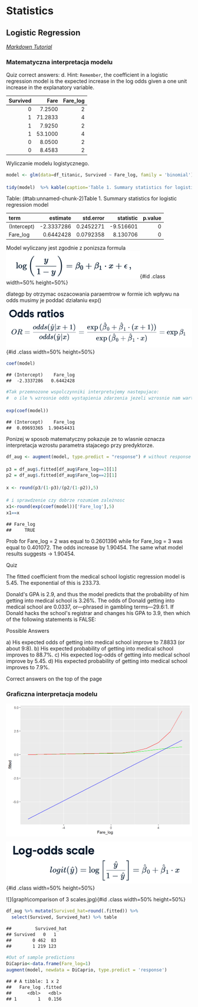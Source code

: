# Statistics
## Logistic Regression 
*[Markdown Tutorial](https://bookdown.org/yihui/rmarkdown/html-document.html)*




 
     

### Matematyczna interpretacja modelu

Quiz correct answers: d. Hint: `Remember`, the coefficient in a logistic regression model is the expected increase in the log odds given a one unit increase in the explanatory variable.


| Survived|    Fare| Fare_log|
|--------:|-------:|--------:|
|        0|  7.2500|        2|
|        1| 71.2833|        4|
|        1|  7.9250|        2|
|        1| 53.1000|        4|
|        0|  8.0500|        2|
|        0|  8.4583|        2|
Wyliczanie modelu logistycznego.

```r
model <- glm(data=df_titanic, Survived ~ Fare_log, family = 'binomial')

tidy(model)  %>% kable(caption='Table 1. Summary statistics for logistic regression model')
```



Table: (\#tab:unnamed-chunk-2)Table 1. Summary statistics for logistic regression model

|term        |   estimate| std.error| statistic| p.value|
|:-----------|----------:|---------:|---------:|-------:|
|(Intercept) | -2.3337286| 0.2452271| -9.516601|       0|
|Fare_log    |  0.6442428| 0.0792358|  8.130706|       0|
Model wyliczany jest zgodnie z ponizsza formula
![](graph\\model_logistic_regression.jpg){#id .class width=50% height=50%}

dlategp by otrzymac oszacowania paraemtrow w formie ich wpływu na odds musimy je poddać działaniu exp()

![](graph\\odds.jpg){#id .class width=50% height=50%}


```r
coef(model)
```

```
## (Intercept)    Fare_log 
##  -2.3337286   0.6442428
```

```r
#Tak przemnozone wspolczynniki interpretujemy nastepujaco:
#  o ile % wzrosnie odds wystapienia zdarzenia jezeli wzrosnie nam wartosc predyktora o 1

exp(coef(model))
```

```
## (Intercept)    Fare_log 
##  0.09693365  1.90454431
```
Ponizej w sposob matematyczny pokazuje ze to wlasnie oznacza interpretacja wzrostu parametra stajacego przy predyktorze.

```r
df_aug <- augment(model, type.predict = "response") # without response argument, the fitted value will be on log-odds scale

p3 = df_aug$.fitted[df_aug$Fare_log==3][1]
p2 = df_aug$.fitted[df_aug$Fare_log==2][1]

x <- round(p3/(1-p3)/(p2/(1-p2)),5)

# i sprawdzenie czy dobrze rozumiem zależnosc
x1<-round(exp(coef(model))['Fare_log'],5)
x1==x
```

```
## Fare_log 
##     TRUE
```

Prob for Fare_log = 2 was equal to 0.2601396 while for Fare_log = 3 was equal to 0.401072. The odds increase by 1.90454. The same what model results suggests -> 1.90454.


Quiz

The fitted coefficient from the medical school logistic regression model is 5.45. The exponential of this is 233.73.

Donald's GPA is 2.9, and thus the model predicts that the probability of him getting into medical school is 3.26%. The odds of Donald getting into medical school are 0.0337, or—phrased in gambling terms—29.6:1. If Donald hacks the school's registrar and changes his GPA to 3.9, then which of the following statements is FALSE:

Possible Answers

  a)  His expected odds of getting into medical school improve to 7.8833 (or about 9:8).
  b)  His expected probability of getting into medical school improves to 88.7%.
  c)  His expected log-odds of getting into medical school improve by 5.45.
  d)  His expected probability of getting into medical school improves to 7.9%.

Correct answers on the top of the page

### Graficzna interpretacja modelu
<img src="2_Statistics_files/figure-html/unnamed-chunk-5-1.png" width="672" style="display: block; margin: auto auto auto 0;" />

![](graph\\log_odds.jpg){#id .class width=50% height=50%}

![](graph\\comparison of 3 scales.jpg){#id .class width=50% height=50%}




```r
df_aug %>% mutate(Survived_hat=round(.fitted)) %>%
  select(Survived, Survived_hat) %>% table
```

```
##         Survived_hat
## Survived   0   1
##        0 462  83
##        1 219 123
```

```r
#Out of sample predictions
DiCaprio<-data.frame(Fare_log=1)
augment(model, newdata = DiCaprio, type.predict = 'response')
```

```
## # A tibble: 1 x 2
##   Fare_log .fitted
##      <dbl>   <dbl>
## 1        1   0.156
```
